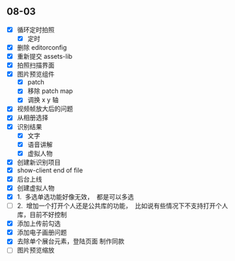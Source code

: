 ## 08-03

- [x] 循环定时拍照
  - [x] 定时
- [x] 删除 editorconfig
- [x] 重新提交 assets-lib
- [x] 拍照扫描界面
- [x] 图片预览组件
  - [x] patch
  - [x] 移除 patch map
  - [x] 调换 x y 轴
- [x] 视频帧放大后的问题
- [x] 从相册选择
- [x] 识别结果
	- [x] 文字
	- [x] 语音讲解
	- [x] 虚拟人物
- [x] 创建新识别项目
- [x] show-client end of file
- [x] 后台上线
- [x] 创建虚拟人物
- [x] 1.  多选单选功能好像无效，  都是可以多选
- [ ] 2.  增加一个打开个人还是公共库的功能，  比如说有些情况下不支持打开个人库，目前不好控制
- [x] 添加上传前勾选
- [x] 添加电子画册问题
- [x] 去除单个展台元素，登陆页面 制作同款
- [ ] 图片预览缩放
